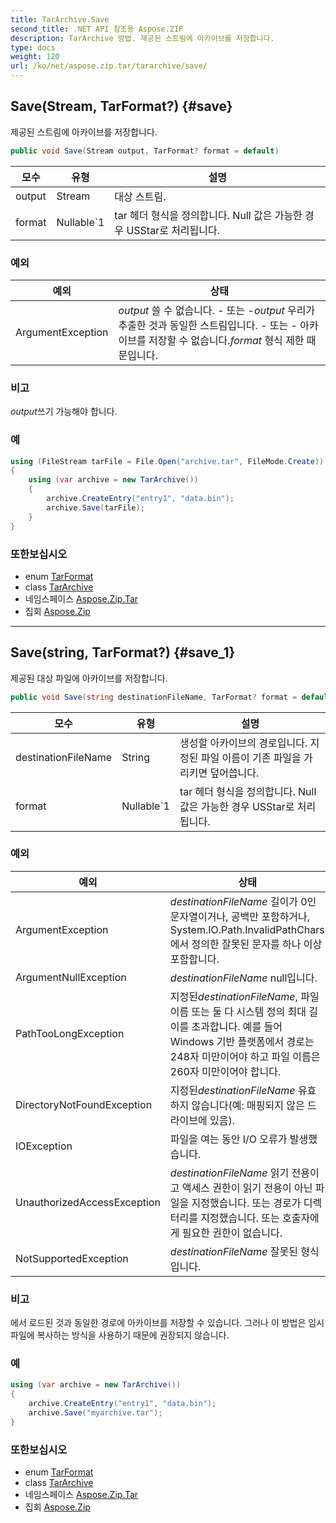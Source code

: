 ```yaml
---
title: TarArchive.Save
second_title: .NET API 참조용 Aspose.ZIP
description: TarArchive 방법. 제공된 스트림에 아카이브를 저장합니다.
type: docs
weight: 120
url: /ko/net/aspose.zip.tar/tararchive/save/
---
```

## Save(Stream, TarFormat?) {#save}

제공된 스트림에 아카이브를 저장합니다.

```csharp
public void Save(Stream output, TarFormat? format = default)
```

| 모수 | 유형 | 설명 |
| --- | --- | --- |
| output | Stream | 대상 스트림. |
| format | Nullable`1 | tar 헤더 형식을 정의합니다. Null 값은 가능한 경우 USStar로 처리됩니다. |

### 예외

| 예외 | 상태 |
| --- | --- |
| ArgumentException | *output* 쓸 수 없습니다. - 또는 -*output* 우리가 추출한 것과 동일한 스트림입니다. - 또는 - 아카이브를 저장할 수 없습니다.*format* 형식 제한 때문입니다. |

### 비고

*output*쓰기 가능해야 합니다.

### 예

```csharp
using (FileStream tarFile = File.Open("archive.tar", FileMode.Create))
{
    using (var archive = new TarArchive())
    {
        archive.CreateEntry("entry1", "data.bin");        
        archive.Save(tarFile);
    }
}       
```

### 또한보십시오

* enum [TarFormat](../../tarformat/)
* class [TarArchive](../)
* 네임스페이스 [Aspose.Zip.Tar](../../tararchive/)
* 집회 [Aspose.Zip](../../../)

---

## Save(string, TarFormat?) {#save_1}

제공된 대상 파일에 아카이브를 저장합니다.

```csharp
public void Save(string destinationFileName, TarFormat? format = default)
```

| 모수 | 유형 | 설명 |
| --- | --- | --- |
| destinationFileName | String | 생성할 아카이브의 경로입니다. 지정된 파일 이름이 기존 파일을 가리키면 덮어씁니다. |
| format | Nullable`1 | tar 헤더 형식을 정의합니다. Null 값은 가능한 경우 USStar로 처리됩니다. |

### 예외

| 예외 | 상태 |
| --- | --- |
| ArgumentException | *destinationFileName* 길이가 0인 문자열이거나, 공백만 포함하거나, System.IO.Path.InvalidPathChars에서 정의한 잘못된 문자를 하나 이상 포함합니다. |
| ArgumentNullException | *destinationFileName* null입니다. |
| PathTooLongException | 지정된*destinationFileName*, 파일 이름 또는 둘 다 시스템 정의 최대 길이를 초과합니다. 예를 들어 Windows 기반 플랫폼에서 경로는 248자 미만이어야 하고 파일 이름은 260자 미만이어야 합니다. |
| DirectoryNotFoundException | 지정된*destinationFileName* 유효하지 않습니다(예: 매핑되지 않은 드라이브에 있음). |
| IOException | 파일을 여는 동안 I/O 오류가 발생했습니다. |
| UnauthorizedAccessException | *destinationFileName* 읽기 전용이고 액세스 권한이 읽기 전용이 아닌 파일을 지정했습니다. 또는 경로가 디렉터리를 지정했습니다. 또는 호출자에게 필요한 권한이 없습니다. |
| NotSupportedException | *destinationFileName* 잘못된 형식입니다. |

### 비고

에서 로드된 것과 동일한 경로에 아카이브를 저장할 수 있습니다. 그러나 이 방법은 임시 파일에 복사하는 방식을 사용하기 때문에 권장되지 않습니다.

### 예

```csharp
using (var archive = new TarArchive())
{
    archive.CreateEntry("entry1", "data.bin");        
    archive.Save("myarchive.tar");
}       
```

### 또한보십시오

* enum [TarFormat](../../tarformat/)
* class [TarArchive](../)
* 네임스페이스 [Aspose.Zip.Tar](../../tararchive/)
* 집회 [Aspose.Zip](../../../)



